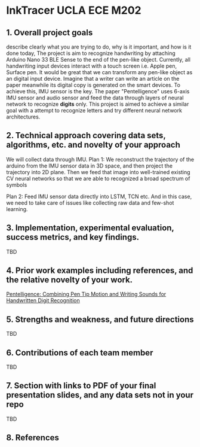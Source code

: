 # InkTracer UCLA ECE M202 

## 1. Overall project goals
describe clearly what you are trying to do, why is it important, and how is it done today,
The project is aim to recognize handwriting by attaching Arduino Nano 33 BLE Sense to the end of the pen-like object.
Currently, all handwriting input devices interact with a touch screen i.e. Apple pen, Surface pen. It would be great that we can transform any pen-like object as an digital input device. Imagine that a writer can write an article on the paper meanwhile its digital copy is generated on the smart devices. 
To achieve this, IMU sensor is the key. The paper "Pentelligence" uses 6-axis IMU sensor and audio sensor and feed the data through layers of neural network to recognize **digits** only.
This project is aimed to achieve a similar goal with a attempt to recognize letters and try different neural network architectures. 

## 2. Technical approach covering data sets, algorithms, etc. and novelty of your approach
We will collect data through IMU.
Plan 1: 
We reconstruct the trajectory of the arduino from the IMU sensor data in 3D space, 
and then project the trajectory into 2D plane.
Then we feed that image into well-trained existing CV neural networks so that we are able to recognized a broad spectrum of symbols

Plan 2:
Feed IMU sensor data directly into LSTM, TCN etc. And in this case, we need to take care of issues like collecting raw data and few-shot learning.

## 3. Implementation, experimental evaluation, success metrics, and key findings.
TBD

## 4. Prior work examples including references, and the relative novelty of your work.

[Pentelligence: Combining Pen Tip Motion and Writing Sounds for Handwritten Digit Recognition
](https://dl.acm.org/doi/10.1145/3173574.3173705)

## 5. Strengths and weakness, and future directions
TBD

## 6. Contributions of each team member
TBD

## 7. Section with links to PDF of your final presentation slides, and any data sets not in your repo
TBD

## 8. References
